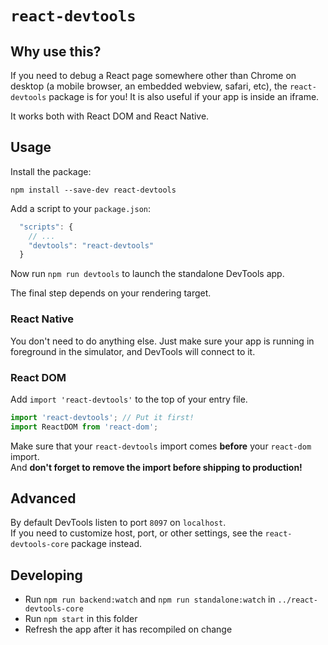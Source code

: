# `react-devtools`

## Why use this?

If you need to debug a React page somewhere other than Chrome on desktop (a mobile browser, an embedded webview, safari, etc), the `react-devtools` package is for you! It is also useful if your app is inside an iframe.

It works both with React DOM and React Native.

## Usage

Install the package:

```
npm install --save-dev react-devtools
```

Add a script to your `package.json`:

```js
  "scripts": {
    // ...
    "devtools": "react-devtools"
  }
```

Now run `npm run devtools` to launch the standalone DevTools app.

The final step depends on your rendering target.

### React Native

You don't need to do anything else. Just make sure your app is running in foreground in the simulator, and DevTools will connect to it.

### React DOM

Add `import 'react-devtools'` to the top of your entry file.

```js
import 'react-devtools'; // Put it first!
import ReactDOM from 'react-dom';
```

Make sure that your `react-devtools` import comes **before** your `react-dom` import.  
And **don't forget to remove the import before shipping to production!**

## Advanced

By default DevTools listen to port `8097` on `localhost`.  
If you need to customize host, port, or other settings, see the `react-devtools-core` package instead.

## Developing

* Run `npm run backend:watch` and `npm run standalone:watch` in `../react-devtools-core`
* Run `npm start` in this folder
* Refresh the app after it has recompiled on change
